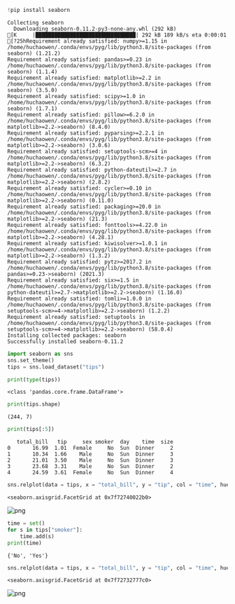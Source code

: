 

```python
!pip install seaborn
```

    Collecting seaborn
      Downloading seaborn-0.11.2-py3-none-any.whl (292 kB)
    [K     |████████████████████████████████| 292 kB 189 kB/s eta 0:00:01
    [?25hRequirement already satisfied: numpy>=1.15 in /home/huchaowen/.conda/envs/pyg/lib/python3.8/site-packages (from seaborn) (1.21.2)
    Requirement already satisfied: pandas>=0.23 in /home/huchaowen/.conda/envs/pyg/lib/python3.8/site-packages (from seaborn) (1.1.4)
    Requirement already satisfied: matplotlib>=2.2 in /home/huchaowen/.conda/envs/pyg/lib/python3.8/site-packages (from seaborn) (3.5.0)
    Requirement already satisfied: scipy>=1.0 in /home/huchaowen/.conda/envs/pyg/lib/python3.8/site-packages (from seaborn) (1.7.1)
    Requirement already satisfied: pillow>=6.2.0 in /home/huchaowen/.conda/envs/pyg/lib/python3.8/site-packages (from matplotlib>=2.2->seaborn) (8.4.0)
    Requirement already satisfied: pyparsing>=2.2.1 in /home/huchaowen/.conda/envs/pyg/lib/python3.8/site-packages (from matplotlib>=2.2->seaborn) (3.0.6)
    Requirement already satisfied: setuptools-scm>=4 in /home/huchaowen/.conda/envs/pyg/lib/python3.8/site-packages (from matplotlib>=2.2->seaborn) (6.3.2)
    Requirement already satisfied: python-dateutil>=2.7 in /home/huchaowen/.conda/envs/pyg/lib/python3.8/site-packages (from matplotlib>=2.2->seaborn) (2.8.2)
    Requirement already satisfied: cycler>=0.10 in /home/huchaowen/.conda/envs/pyg/lib/python3.8/site-packages (from matplotlib>=2.2->seaborn) (0.11.0)
    Requirement already satisfied: packaging>=20.0 in /home/huchaowen/.conda/envs/pyg/lib/python3.8/site-packages (from matplotlib>=2.2->seaborn) (21.3)
    Requirement already satisfied: fonttools>=4.22.0 in /home/huchaowen/.conda/envs/pyg/lib/python3.8/site-packages (from matplotlib>=2.2->seaborn) (4.28.1)
    Requirement already satisfied: kiwisolver>=1.0.1 in /home/huchaowen/.conda/envs/pyg/lib/python3.8/site-packages (from matplotlib>=2.2->seaborn) (1.3.2)
    Requirement already satisfied: pytz>=2017.2 in /home/huchaowen/.conda/envs/pyg/lib/python3.8/site-packages (from pandas>=0.23->seaborn) (2021.3)
    Requirement already satisfied: six>=1.5 in /home/huchaowen/.conda/envs/pyg/lib/python3.8/site-packages (from python-dateutil>=2.7->matplotlib>=2.2->seaborn) (1.16.0)
    Requirement already satisfied: tomli>=1.0.0 in /home/huchaowen/.conda/envs/pyg/lib/python3.8/site-packages (from setuptools-scm>=4->matplotlib>=2.2->seaborn) (1.2.2)
    Requirement already satisfied: setuptools in /home/huchaowen/.conda/envs/pyg/lib/python3.8/site-packages (from setuptools-scm>=4->matplotlib>=2.2->seaborn) (58.0.4)
    Installing collected packages: seaborn
    Successfully installed seaborn-0.11.2



```python
import seaborn as sns
sns.set_theme()
tips = sns.load_dataset("tips")
```


```python
print(type(tips))
```

    <class 'pandas.core.frame.DataFrame'>



```python
print(tips.shape)
```

    (244, 7)



```python
print(tips[:5])
```

       total_bill   tip     sex smoker  day    time  size
    0       16.99  1.01  Female     No  Sun  Dinner     2
    1       10.34  1.66    Male     No  Sun  Dinner     3
    2       21.01  3.50    Male     No  Sun  Dinner     3
    3       23.68  3.31    Male     No  Sun  Dinner     2
    4       24.59  3.61  Female     No  Sun  Dinner     4



```python
sns.relplot(data = tips, x = "total_bill", y = "tip", col = "time", hue = "smoker", style = "size", size = "size")#day，sex没有用上，
```




    <seaborn.axisgrid.FacetGrid at 0x7f72740022b0>




![png](output_5_1.png)



```python
time = set()
for s in tips["smoker"]:
    time.add(s)
print(time)
```

    {'No', 'Yes'}



```python
sns.relplot(data = tips, x = "total_bill", y = "tip", col = "time", hue = "smoker", style = "smoker", size = "size")#day，sex没有用上，
```




    <seaborn.axisgrid.FacetGrid at 0x7f72732777c0>




![png](output_7_1.png)

